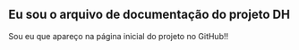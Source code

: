 ##  Eu sou o arquivo de documentação do projeto DH

Sou eu que apareço na página inicial do projeto no GitHub!!
